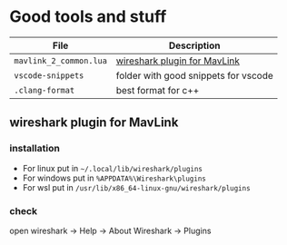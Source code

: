 # Good tools and stuff

| File                   | Description                                                   |
| ---------------------- | ------------------------------------------------------------- |
| `mavlink_2_common.lua` | [wireshark plugin for MavLink](#wireshark-plugin-for-mavlink) |
| `vscode-snippets`      | folder with good snippets for vscode                          |
| `.clang-format`        | best format for c++                                           |

## wireshark plugin for MavLink

### installation

- For linux put in `~/.local/lib/wireshark/plugins`
- For windows put in `%APPDATA%\Wireshark\plugins`
- For wsl put in `/usr/lib/x86_64-linux-gnu/wireshark/plugins`

### check

open wireshark -> Help -> About Wireshark -> Plugins
